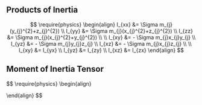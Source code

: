 ## Products of Inertia
$$
\require{physics}
\begin{align}
I_{xx} &= \Sigma m_{j}(y_{j}^{2}+z_{j}^{2}) \\ 
I_{yy} &= \Sigma m_{j}(x_{j}^{2}+z_{j}^{2}) \\
I_{zz} &= \Sigma m_{j}(x_{j}^{2}+y_{j}^{2}) \\ \\
I_{xy} &= - \Sigma m_{j}x_{j}y_{j}  \\
I_{yz} &= - \Sigma m_{j}y_{j}z_{j}  \\
I_{xz} &= - \Sigma m_{j}x_{j}z_{j}  \\ \\
I_{xy} &= I_{yx}  \\
I_{yz} &= I_{zy} \\
I_{xz} &= I_{zx}
\end{align}
$$

## Moment of Inertia Tensor

$$
\require{physics}
\begin{align}

\end{align}
$$